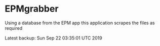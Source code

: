 # EPMgrabber
Using a database from the EPM app this application scrapes the files as required


Latest backup: Sun Sep 22 03:35:01 UTC 2019
